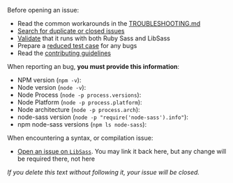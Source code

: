 Before opening an issue:
- Read the common workarounds in the [TROUBLESHOOTING.md](https://github.com/sass/node-sass/blob/master/TROUBLESHOOTING.md)
- [Search for duplicate or closed issues](https://github.com/sass/node-sass/issues?utf8=%E2%9C%93&q=is%3Aissue)
- [Validate](http://sassmeister.com/) that it runs with both Ruby Sass and LibSass
- Prepare a [reduced test case](https://css-tricks.com/reduced-test-cases/) for any bugs
- Read the [contributing guidelines](https://github.com/sass/node-sass/blob/master/CONTRIBUTING.md)

When reporting an bug, **you must provide this information**:

- NPM version (`npm -v`):
- Node version (`node -v`):
- Node Process (`node -p process.versions`):
- Node Platform (`node -p process.platform`):
- Node architecture (`node -p process.arch`):
- node-sass version (`node -p "require('node-sass').info"`):
- npm node-sass versions (`npm ls node-sass`):

When encountering a syntax, or compilation issue:

- [Open an issue on `LibSass`](https://github.com/sass/LibSass/issues/new). You
may link it back here, but any change will be required there, not here

*If you delete this text without following it, your issue will be closed.*

